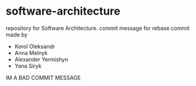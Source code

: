 # software-architecture

repository for Software Architecture. commit message for rebase commit
made by

- Korol Oleksandr
- Anna Melnyk
- Alexander Yermishyn
- Yana Siryk

IM A BAD COMMIT MESSAGE
